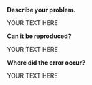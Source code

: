 **Describe your problem.**

YOUR TEXT HERE

**Can it be reproduced?**

YOUR TEXT HERE

**Where did the error occur?**

YOUR TEXT HERE
